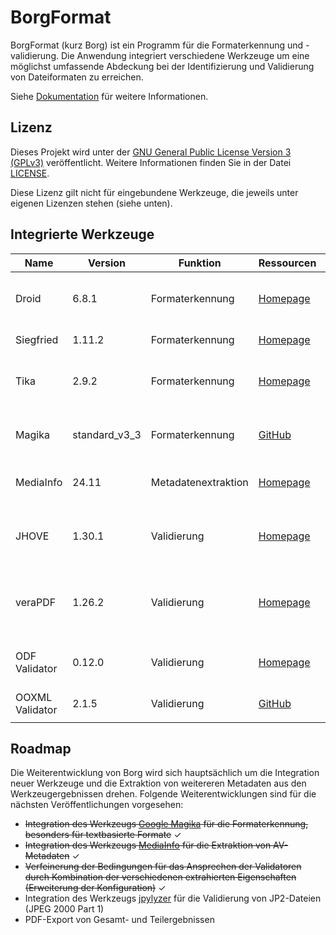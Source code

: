 # BorgFormat

BorgFormat (kurz Borg) ist ein Programm für die Formaterkennung und -validierung. Die Anwendung integriert verschiedene Werkzeuge um eine möglichst umfassende Abdeckung bei der Identifizierung und Validierung von Dateiformaten zu erreichen.

Siehe [Dokumentation](https://landesarchiv-thueringen.github.io/borg/) für weitere Informationen.

## Lizenz

Dieses Projekt wird unter der [GNU General Public License Version 3 (GPLv3)](https://www.gnu.org/licenses/gpl-3.0.de.html) veröffentlicht. Weitere Informationen finden Sie in der Datei [LICENSE](LICENSE).

Diese Lizenz gilt nicht für eingebundene Werkzeuge, die jeweils unter eigenen Lizenzen stehen (siehe unten).

## Integrierte Werkzeuge

| Name            | Version       | Funktion            | Ressourcen                                                       | Lizenz                                                                                                        |
| --------------- | ------------- | ------------------- | ---------------------------------------------------------------- | ------------------------------------------------------------------------------------------------------------- |
| Droid           | 6.8.1         | Formaterkennung     | [Homepage ](https://digital-preservation.github.io/droid/)       | [Apache License, Version 2.0](https://github.com/richardlehane/siegfried?tab=Apache-2.0-1-ov-file)            |
| Siegfried       | 1.11.2        | Formaterkennung     | [Homepage ](https://www.itforarchivists.com/siegfried)           | [BSD License](https://github.com/digital-preservation/droid/blob/master/license.md)                           |
| Tika            | 2.9.2         | Formaterkennung     | [Homepage](https://tika.apache.org/)                             | [Apache License, Version 2.0](https://www.apache.org/licenses/LICENSE-2.0)                                    |
| Magika          | standard_v3_3 | Formaterkennung     | [GitHub](https://github.com/google/magika)                       | [Apache License, Version 2.0](https://github.com/google/magika?tab=Apache-2.0-1-ov-file)                      |
| MediaInfo       | 24.11         | Metadatenextraktion | [Homepage](https://mediaarea.net/en/MediaInfo)                   | [BSD-style license](https://mediaarea.net/en/MediaInfo/License)                                               |
| JHOVE           | 1.30.1        | Validierung         | [Homepage](https://jhove.openpreservation.org)                   | [GNU Lesser General Public License](https://www.gnu.org/licenses/lgpl-3.0.html)                               |
| veraPDF         | 1.26.2        | Validierung         | [Homepage](https://verapdf.org/)                                 | [GNU General Public License v3.0](https://github.com/veraPDF/veraPDF-validation/blob/integration/LICENSE.GPL) |
| ODF Validator   | 0.12.0        | Validierung         | [Homepage](https://odftoolkit.org/conformance/ODFValidator.html) | [Apache License, Version 2.0](https://github.com/tdf/odftoolkit/blob/master/validator/LICENSE.txt)            |
| OOXML Validator | 2.1.5         | Validierung         | [GitHub](https://github.com/mikeebowen/OOXML-Validator)          | [MIT License](https://github.com/mikeebowen/OOXML-Validator/blob/main/LICENSE)                                |
|  |

## Roadmap

Die Weiterentwicklung von Borg wird sich hauptsächlich um die Integration neuer Werkzeuge und die Extraktion von weitereren Metadaten aus den Werkzeugergebnissen drehen. Folgende Weiterentwicklungen sind für die nächsten Veröffentlichungen vorgesehen:

- ~~Integration des Werkzeugs [Google Magika](https://github.com/google/magika) für die Formaterkennung, besonders für textbasierte Formate~~ ✓
- ~~Integration des Werkzeugs [MediaInfo](https://mediaarea.net/de/MediaInfo) für die Extraktion von AV-Metadaten~~ ✓
- ~~Verfeinerung der Bedingungen für das Ansprechen der Validatoren durch Kombination der verschiedenen extrahierten Eigenschaften (Erweiterung der Konfiguration)~~ ✓
- Integration des Werkzeugs [jpylyzer](https://github.com/openpreserve/jpylyzer) für die Validierung von JP2-Dateien (JPEG 2000 Part 1)
- PDF-Export von Gesamt- und Teilergebnissen
